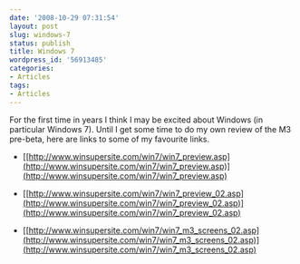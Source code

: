 ```yaml
---
date: '2008-10-29 07:31:54'
layout: post
slug: windows-7
status: publish
title: Windows 7
wordpress_id: '56913485'
categories:
- Articles
tags:
- Articles
---
```


For the first time in years I think I may be excited about Windows (in particular Windows 7). Until I get some time to do my own review of the M3 pre-beta, here are links to some of my favourite links.







  * [[http://www.winsupersite.com/win7/win7_preview.asp](http://www.winsupersite.com/win7/win7_preview.asp)](http://www.winsupersite.com/win7/win7_preview.asp)


  * [[http://www.winsupersite.com/win7/win7_preview_02.asp](http://www.winsupersite.com/win7/win7_preview_02.asp)](http://www.winsupersite.com/win7/win7_preview_02.asp)


  * [[http://www.winsupersite.com/win7/win7_m3_screens_02.asp](http://www.winsupersite.com/win7/win7_m3_screens_02.asp)](http://www.winsupersite.com/win7/win7_m3_screens_02.asp)


